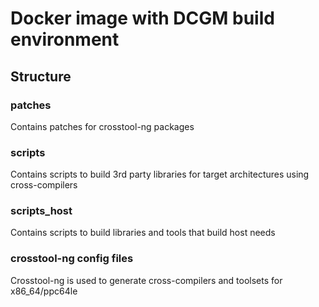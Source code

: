 # Docker image with DCGM build environment

## Structure
### patches
Contains patches for crosstool-ng packages

### scripts
Contains scripts to build 3rd party libraries for target architectures using cross-compilers

### scripts_host
Contains scripts to build libraries and tools that build host needs

### crosstool-ng config files
Crosstool-ng is used to generate cross-compilers and toolsets for x86_64/ppc64le